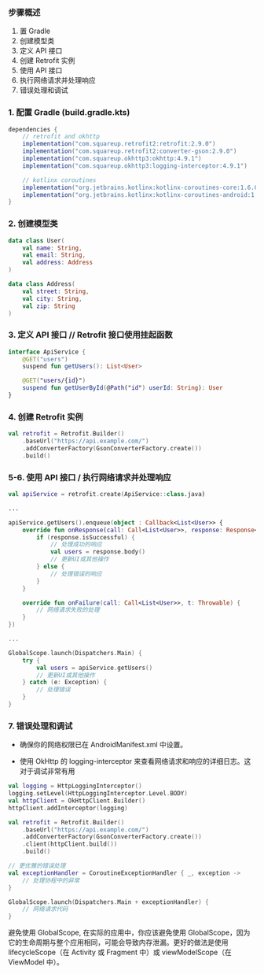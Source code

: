 ### 步骤概述
1. 置 Gradle
2. 创建模型类
3. 定义 API 接口
4. 创建 Retrofit 实例
5. 使用 API 接口
6. 执行网络请求并处理响应
7. 错误处理和调试

### 1. 配置 Gradle (build.gradle.kts)

```gradle
dependencies {
    // retrofit and okhttp
    implementation("com.squareup.retrofit2:retrofit:2.9.0")
    implementation("com.squareup.retrofit2:converter-gson:2.9.0")
    implementation("com.squareup.okhttp3:okhttp:4.9.1")
    implementation("com.squareup.okhttp3:logging-interceptor:4.9.1")

    // kotlinx coroutines
    implementation("org.jetbrains.kotlinx:kotlinx-coroutines-core:1.6.0")
    implementation("org.jetbrains.kotlinx:kotlinx-coroutines-android:1.6.0")
}
```

### 2. 创建模型类

```kotlin
data class User(
    val name: String,
    val email: String,
    val address: Address
)

data class Address(
    val street: String,
    val city: String,
    val zip: String
)
```

### 3. 定义 API 接口 // Retrofit 接口使用挂起函数

```kotlin
interface ApiService {
    @GET("users")
    suspend fun getUsers(): List<User>

    @GET("users/{id}")
    suspend fun getUserById(@Path("id") userId: String): User
}
```

### 4. 创建 Retrofit 实例

```kotlin
val retrofit = Retrofit.Builder()
    .baseUrl("https://api.example.com/")
    .addConverterFactory(GsonConverterFactory.create())
    .build()
```

### 5-6. 使用 API 接口 / 执行网络请求并处理响应

```kotlin
val apiService = retrofit.create(ApiService::class.java)

...

apiService.getUsers().enqueue(object : Callback<List<User>> {
    override fun onResponse(call: Call<List<User>>, response: Response<List<User>>) {
        if (response.isSuccessful) {
            // 处理成功的响应
            val users = response.body()
            // 更新UI或其他操作
        } else {
            // 处理错误的响应
        }
    }

    override fun onFailure(call: Call<List<User>>, t: Throwable) {
        // 网络请求失败的处理
    }
})

...

GlobalScope.launch(Dispatchers.Main) {
    try {
        val users = apiService.getUsers()
        // 更新UI或其他操作
    } catch (e: Exception) {
        // 处理错误
    }
}
```

### 7. 错误处理和调试

- 确保你的网络权限已在 AndroidManifest.xml 中设置。

- 使用 OkHttp 的 logging-interceptor 来查看网络请求和响应的详细日志。这对于调试非常有用

```kotlin
val logging = HttpLoggingInterceptor()
logging.setLevel(HttpLoggingInterceptor.Level.BODY)
val httpClient = OkHttpClient.Builder()
httpClient.addInterceptor(logging)

val retrofit = Retrofit.Builder()
    .baseUrl("https://api.example.com/")
    .addConverterFactory(GsonConverterFactory.create())
    .client(httpClient.build())
    .build()

// 更优雅的错误处理
val exceptionHandler = CoroutineExceptionHandler { _, exception ->
    // 处理协程中的异常
}

GlobalScope.launch(Dispatchers.Main + exceptionHandler) {
    // 网络请求代码
}
```

避免使用 GlobalScope, 在实际的应用中，你应该避免使用 GlobalScope，因为它的生命周期与整个应用相同，可能会导致内存泄漏。更好的做法是使用 lifecycleScope（在 Activity 或 Fragment 中）或 viewModelScope（在 ViewModel 中）。
